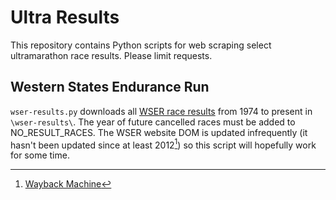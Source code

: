# Ultra Results

This repository contains Python scripts for web scraping select ultramarathon race results. Please limit requests.

## Western States Endurance Run

`wser-results.py` downloads all [WSER race results](https://www.wser.org/results/) from 1974 to present in `\wser-results\`. The year of future cancelled races must be added to NO_RESULT_RACES. The WSER website DOM is updated infrequently (it hasn't been updated since at least 2012[^1]) so this script will hopefully work for some time.

[^1]: [Wayback Machine](https://web.archive.org/web/20121206023353/https://www.wser.org/results/)